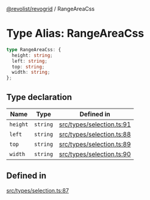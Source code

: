 [@revolist/revogrid](README.md) / RangeAreaCss

# Type Alias: RangeAreaCss

```ts
type RangeAreaCss: {
  height: string;
  left: string;
  top: string;
  width: string;
};
```

## Type declaration

| Name | Type | Defined in |
| ------ | ------ | ------ |
| `height` | `string` | [src/types/selection.ts:91](https://github.com/revolist/revogrid/blob/69d5bd9cb55a69f54242342681dca616def73994/src/types/selection.ts#L91) |
| `left` | `string` | [src/types/selection.ts:88](https://github.com/revolist/revogrid/blob/69d5bd9cb55a69f54242342681dca616def73994/src/types/selection.ts#L88) |
| `top` | `string` | [src/types/selection.ts:89](https://github.com/revolist/revogrid/blob/69d5bd9cb55a69f54242342681dca616def73994/src/types/selection.ts#L89) |
| `width` | `string` | [src/types/selection.ts:90](https://github.com/revolist/revogrid/blob/69d5bd9cb55a69f54242342681dca616def73994/src/types/selection.ts#L90) |

## Defined in

[src/types/selection.ts:87](https://github.com/revolist/revogrid/blob/69d5bd9cb55a69f54242342681dca616def73994/src/types/selection.ts#L87)
